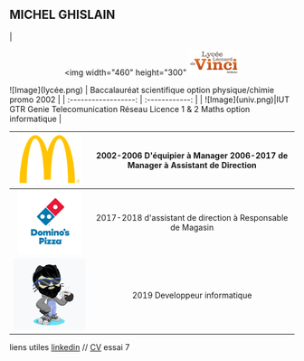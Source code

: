 ## MICHEL GHISLAIN 


| <p align="center">
  <img width="460" height="300" ![Image](lycée.png)
</p>![Image](lycée.png) |  Baccalauréat scientifique option physique/chimie promo 2002  |
| :------------------: | :------------: |
| ![Image](univ.png)|IUT GTR Genie Telecomunication Réseau  Licence 1 & 2 Maths option informatique </code></pre>|


|![Image](mc.png)| 2002-2006 D'équipier à Manager 2006-2017 de Manager à Assistant de Direction|
|:-------------:|:--------------------------: |
|![Image](dom.png)|2017-2018 d'assistant de direction à Responsable de Magasin|
|![Image](cat.png)|2019 Developpeur informatique|



liens utiles [linkedin](https://www.linkedin.com/in/ghislain-michel-31b024153/) // [CV](CV_Ghislain_Michel_M2i.docx) essai 7



 
 

